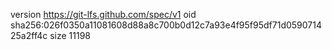 version https://git-lfs.github.com/spec/v1
oid sha256:026f0350a11081608d88a8c700b0d12c7a93e4f95f95df71d059071425a2ff4c
size 11198
